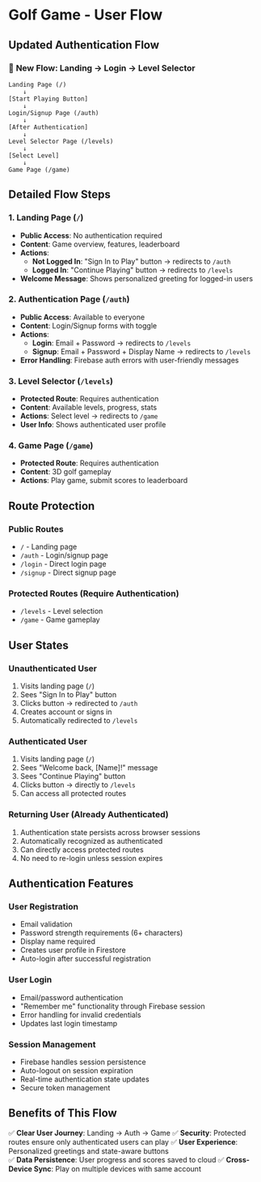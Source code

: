 # Golf Game - User Flow

## Updated Authentication Flow

### 🎯 **New Flow: Landing → Login → Level Selector**

```
Landing Page (/) 
    ↓
[Start Playing Button]
    ↓
Login/Signup Page (/auth)
    ↓
[After Authentication]
    ↓
Level Selector Page (/levels)
    ↓ 
[Select Level]
    ↓
Game Page (/game)
```

## Detailed Flow Steps

### 1. **Landing Page (`/`)**
- **Public Access**: No authentication required
- **Content**: Game overview, features, leaderboard
- **Actions**: 
  - **Not Logged In**: "Sign In to Play" button → redirects to `/auth`
  - **Logged In**: "Continue Playing" button → redirects to `/levels`
- **Welcome Message**: Shows personalized greeting for logged-in users

### 2. **Authentication Page (`/auth`)**
- **Public Access**: Available to everyone
- **Content**: Login/Signup forms with toggle
- **Actions**:
  - **Login**: Email + Password → redirects to `/levels`
  - **Signup**: Email + Password + Display Name → redirects to `/levels`
- **Error Handling**: Firebase auth errors with user-friendly messages

### 3. **Level Selector (`/levels`)**
- **Protected Route**: Requires authentication
- **Content**: Available levels, progress, stats
- **Actions**: Select level → redirects to `/game`
- **User Info**: Shows authenticated user profile

### 4. **Game Page (`/game`)**
- **Protected Route**: Requires authentication  
- **Content**: 3D golf gameplay
- **Actions**: Play game, submit scores to leaderboard

## Route Protection

### Public Routes
- `/` - Landing page
- `/auth` - Login/signup page
- `/login` - Direct login page
- `/signup` - Direct signup page

### Protected Routes (Require Authentication)
- `/levels` - Level selection
- `/game` - Game gameplay

## User States

### **Unauthenticated User**
1. Visits landing page (`/`)
2. Sees "Sign In to Play" button
3. Clicks button → redirected to `/auth`
4. Creates account or signs in
5. Automatically redirected to `/levels`

### **Authenticated User**
1. Visits landing page (`/`)
2. Sees "Welcome back, [Name]!" message
3. Sees "Continue Playing" button
4. Clicks button → directly to `/levels`
5. Can access all protected routes

### **Returning User (Already Authenticated)**
1. Authentication state persists across browser sessions
2. Automatically recognized as authenticated
3. Can directly access protected routes
4. No need to re-login unless session expires

## Authentication Features

### **User Registration**
- Email validation
- Password strength requirements (6+ characters)
- Display name required
- Creates user profile in Firestore
- Auto-login after successful registration

### **User Login** 
- Email/password authentication
- "Remember me" functionality through Firebase session
- Error handling for invalid credentials
- Updates last login timestamp

### **Session Management**
- Firebase handles session persistence
- Auto-logout on session expiration
- Real-time authentication state updates
- Secure token management

## Benefits of This Flow

✅ **Clear User Journey**: Landing → Auth → Game
✅ **Security**: Protected routes ensure only authenticated users can play
✅ **User Experience**: Personalized greetings and state-aware buttons  
✅ **Data Persistence**: User progress and scores saved to cloud
✅ **Cross-Device Sync**: Play on multiple devices with same account